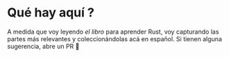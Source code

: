 # Qué hay aquí ? 

A medida que voy leyendo _el libro_ para aprender Rust, voy capturando las partes más relevantes y coleccionándolas acá en español. Si tienen alguna sugerencia, abre un PR 🙂


